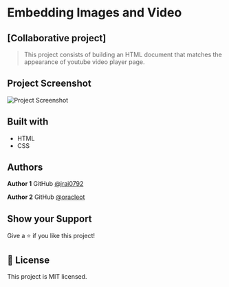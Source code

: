 # Embedding Images and Video
## [Collaborative project]

> This project consists of building an HTML document that matches the appearance of youtube video player page.

## Project Screenshot
![Project Screenshot][img_src]

[img_src]: https://raw.githubusercontent.com/oracleot/embedding-images-and-videos/index-page-branch/127.0.0.1_3000_(Laptop%20with%20MDPI%20screen)%20(1).png

## Built with
- HTML
- CSS

## Authors

**Author 1**
GitHub [@jrai0792](https://github.com/jrai0792)

**Author 2**
GitHub [@oracleot](https://github.com/oracleot)

## Show your Support

Give a ⭐️ if you like this project!

## 📝 License

This project is MIT licensed.
